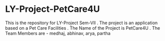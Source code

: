 # LY-Project-PetCare4U
This is the repository for LY-Project Sem-VII . The project is an application based on a Pet Care Facilities . The Name of the Project is PetCare4U . The Team Members are - medhaj, abhinav, arya, partha 

